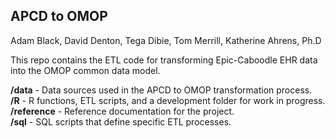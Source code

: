 ## APCD to OMOP  

Adam Black, David Denton, Tega Dibie, Tom Merrill, Katherine Ahrens, Ph.D

This repo contains the ETL code for transforming Epic-Caboodle EHR data into the OMOP common data model. 

**/data** - Data sources used in the APCD to OMOP transformation process.  
**/R** - R functions, ETL scripts, and a development folder for work in progress.  
**/reference** - Reference documentation for the project.  
**/sql** - SQL scripts that define specific ETL processes.  

